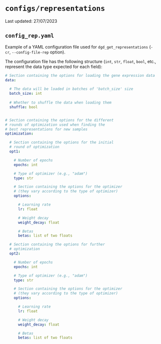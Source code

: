 # `configs/representations`

Last updated: 27/07/2023

## `config_rep.yaml`

Example of a YAML configuration file used for `dgd_get_representations` (`-cr`, `--config-file-rep` option).

The configuration file has the following structure (`int`, `str`, `float`, `bool`, etc., represent the data type expected for each field):

```yaml
# Section containing the options for loading the gene expression data
data:
  
  # The data will be loaded in batches of 'batch_size' size
  batch_size: int
  
  # Whether to shuffle the data when loading them
  shuffle: bool


# Section containing the options for the different
# rounds of optimization used when finding the
# best representations for new samples
optimization:

  # Section containing the options for the initial
  # round of optimization
  opt1:

    # Number of epochs
    epochs: int

    # Type of optimizer (e.g., "adam")
    type: str

    # Section containing the options for the optimizer
    # (they vary according to the type of optimizer)
    options:

      # Learning rate
      lr: float

      # Weight decay
      weight_decay: float

      # Betas
      betas: list of two floats

  # Section containing the options for further
  # optimization
  opt2:

    # Number of epochs
    epochs: int

    # Type of optimizer (e.g., "adam")
    type: str

    # Section containing the options for the optimizer
    # (they vary according to the type of optimizer)
    options:

      # Learning rate
      lr: float

      # Weight decay
      weight_decay: float

      # Betas
      betas: list of two floats
```


